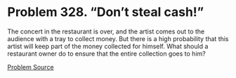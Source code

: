 # Problem 328. “Don’t steal cash!”

The concert in the restaurant is over, and the artist comes out to the audience with a tray to collect money. But there is a high probability that this artist will keep part of the money collected for himself. What should a restaurant owner do to ensure that the entire collection goes to him?

[Problem Source](https://www.trizland.ru/tasks/1323/)